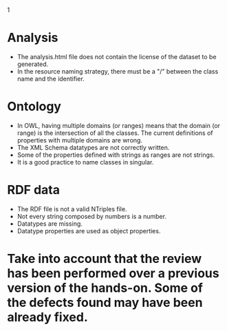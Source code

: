 1
# Analysis
 - The analysis.html file does not contain the license of the dataset to be generated.
 - In the resource naming strategy, there must be a "/" between the class name and the identifier.
# Ontology
 - In OWL, having multiple domains (or ranges) means that the domain (or range) is the intersection of all the classes.  The current definitions of properties with multiple domains are wrong.
 - The XML Schema datatypes are not correctly written.
 - Some of the properties defined with strings as ranges are not strings.
 - It is a good practice to name classes in singular.
# RDF data
 - The RDF file is not a valid NTriples file.
 - Not every string composed by numbers is a number.
 - Datatypes are missing.
 - Datatype properties are used as object properties.
# Take into account that the review has been performed over a previous version of the hands-on. Some of the defects found may have been already fixed.

